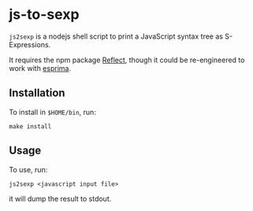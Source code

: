js-to-sexp
==========

`js2sexp` is a nodejs shell script to print a JavaScript syntax tree as
S-Expressions.

It requires the npm package [Reflect], though it could be re-engineered to 
work with [esprima].


Installation
------------

To install in `$HOME/bin`, run:

    make install


Usage
-----

To use, run:

    js2sexp <javascript input file>

it will dump the result to stdout.


[Reflect]: https://www.npmjs.org/package/reflect

[esprima]: http://esprima.org/
